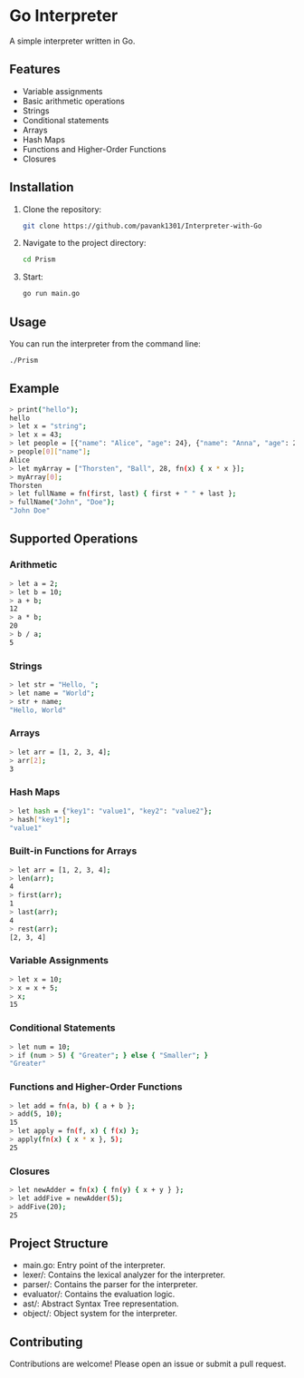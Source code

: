 # Go Interpreter

A simple interpreter written in Go.

## Features

- Variable assignments
- Basic arithmetic operations
- Strings
- Conditional statements
- Arrays
- Hash Maps
- Functions and Higher-Order Functions
- Closures

## Installation

1. Clone the repository:

    ```bash
    git clone https://github.com/pavank1301/Interpreter-with-Go
    ```

2. Navigate to the project directory:

    ```bash
    cd Prism
    ```

3. Start:

    ```bash
    go run main.go
    ```

## Usage

You can run the interpreter from the command line:

```bash
./Prism
```

## Example

```bash
> print("hello");
hello
> let x = "string";
> let x = 43;
> let people = [{"name": "Alice", "age": 24}, {"name": "Anna", "age": 28}];
> people[0]["name"];
Alice
> let myArray = ["Thorsten", "Ball", 28, fn(x) { x * x }];
> myArray[0];
Thorsten
> let fullName = fn(first, last) { first + " " + last };
> fullName("John", "Doe");
"John Doe"
```

## Supported Operations

### Arithmetic

```bash
> let a = 2;
> let b = 10;
> a + b;
12
> a * b;
20
> b / a;
5
```

### Strings

```bash
> let str = "Hello, ";
> let name = "World";
> str + name;
"Hello, World"
```

### Arrays

```bash
> let arr = [1, 2, 3, 4];
> arr[2];
3
```

### Hash Maps

```bash
> let hash = {"key1": "value1", "key2": "value2"};
> hash["key1"];
"value1"
```

### Built-in Functions for Arrays

```bash
> let arr = [1, 2, 3, 4];
> len(arr);
4
> first(arr);
1
> last(arr);
4
> rest(arr);
[2, 3, 4]
```

### Variable Assignments

```bash
> let x = 10;
> x = x + 5;
> x;
15
```

### Conditional Statements

```bash
> let num = 10;
> if (num > 5) { "Greater"; } else { "Smaller"; }
"Greater"
```

### Functions and Higher-Order Functions

```bash
> let add = fn(a, b) { a + b };
> add(5, 10);
15
> let apply = fn(f, x) { f(x) };
> apply(fn(x) { x * x }, 5);
25
```

### Closures

```bash
> let newAdder = fn(x) { fn(y) { x + y } };
> let addFive = newAdder(5);
> addFive(20);
25
```

## Project Structure

- main.go: Entry point of the interpreter.
- lexer/: Contains the lexical analyzer for the interpreter.
- parser/: Contains the parser for the interpreter.
- evaluator/: Contains the evaluation logic.
- ast/: Abstract Syntax Tree representation.
- object/: Object system for the interpreter.

## Contributing

Contributions are welcome! Please open an issue or submit a pull request.
